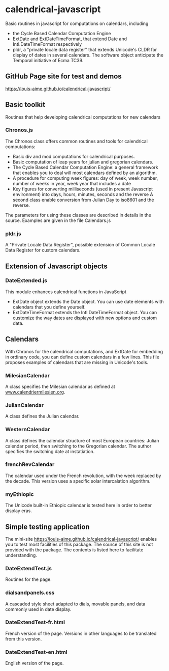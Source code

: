 # calendrical-javascript
Basic routines in javascript for computations on calendars, including 
 * the Cycle Based Calendar Computation Engine
 * ExtDate and ExtDateTimeFormat, that extend Date and Intl.DateTimeFormat respectively
 * pldr, a "private locale data register" that extends Unicode's CLDR for display of dates in several calendars.
The software object anticipate the Temporal initiative of Ecma TC39.

## GitHub Page site for test and demos
https://louis-aime.github.io/calendrical-javascript/

## Basic toolkit
Routines that help developing calendrical computations for new calendars

### Chronos.js
The Chronos class offers common routines and tools for calendrical computations: 
 * Basic div and mod computations for calendrical purposes.
 * Basic computation of leap years for julian and gregorian calendars.
 * The Cycle Based Calendar Computation Engine: a general framework that enables you to deal will most calendars defined by an algorithm.
 * A procedure for computing week figures: day of week, week number, number of weeks in year, week year that includes a date
 * Key figures for converting milliseconds (used in present Javascript environment) into days, hours, minutes, seconds and the reverse
A second class enable conversion from Julian Day to iso8601 and the reverse.

The parameters for using these classes are described in details in the source. Examples are given in the file Calendars.js

### pldr.js
A "Private Locale Data Register", possible extension of Common Locale Data Register for custom calendars.

## Extension of Javascript objects

### DateExtended.js
This module enhances calendrical functions in JavaScript
* ExtDate object extends the Date object. You can use date elements with calendars that you define yourself.
* ExtDateTimeFormat extends the Intl.DateTimeFormat object. You can customize the way dates are displayed with new options and custom data.

## Calendars
With Chronos for the calendrical computations, and ExtDate for embedding in ordinary code, you can define custom calendars in a few lines. 
This file proposes examples of calendars that are missing in Unicode's tools.

### MilesianCalendar
A class specifies the Milesian calendar as defined at www.calendriermilesien.org.

### JulianCalendar
A class defines the Julian calendar.

### WesternCalendar
A class defines the calendar structure of most European countries: Julian calendar period, then switching to the Gregorian calendar. 
The author specifies the switching date at instatiation.

### frenchRevCalendar
The calendar used under the French revolution, with the week replaced by the decade. This version uses a specific solar intercalation algorithm.

### myEthiopic
The Unicode built-in Ethiopic calendar is tested here in order to better display eras.

## Simple testing application
The mini-site https://louis-aime.github.io/calendrical-javascript/ enables you to test most facilities of this package. The source of this site is not provided with the package. The contents is listed here to facilitate understanding.

### DateExtendTest.js
Routines for the page.

### dialsandpanels.css
A cascaded style sheet adapted to dials, movable panels, and data commonly used in date display.

### DateExtendTest-fr.html
French version of the page. Versions in other languages to be translated from this version.

### DateExtendTest-en.html
English version of the page.

